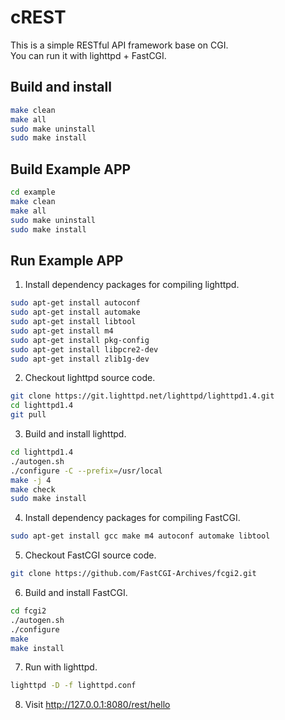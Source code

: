 # cREST
This is a simple RESTful API framework base on CGI.  
You can run it with lighttpd + FastCGI.
## Build and install
```bash
make clean
make all
sudo make uninstall
sudo make install
```
## Build  Example APP 
```bash
cd example
make clean
make all
sudo make uninstall
sudo make install
```
## Run Example APP
1. Install dependency packages for compiling lighttpd.
```bash
sudo apt-get install autoconf
sudo apt-get install automake
sudo apt-get install libtool
sudo apt-get install m4
sudo apt-get install pkg-config
sudo apt-get install libpcre2-dev
sudo apt-get install zlib1g-dev
```
2. Checkout lighttpd source code.
```bash
git clone https://git.lighttpd.net/lighttpd/lighttpd1.4.git
cd lighttpd1.4
git pull
```
3. Build and install lighttpd.
```bash
cd lighttpd1.4
./autogen.sh
./configure -C --prefix=/usr/local  
make -j 4
make check
sudo make install
```
4. Install dependency packages for compiling FastCGI.
```bash
sudo apt-get install gcc make m4 autoconf automake libtool
```
5. Checkout FastCGI source code.
```bash
git clone https://github.com/FastCGI-Archives/fcgi2.git
```
6. Build and install FastCGI.
```bash
cd fcgi2
./autogen.sh
./configure
make
make install
```
7. Run with lighttpd.
```bash
lighttpd -D -f lighttpd.conf
```
8. Visit http://127.0.0.1:8080/rest/hello
